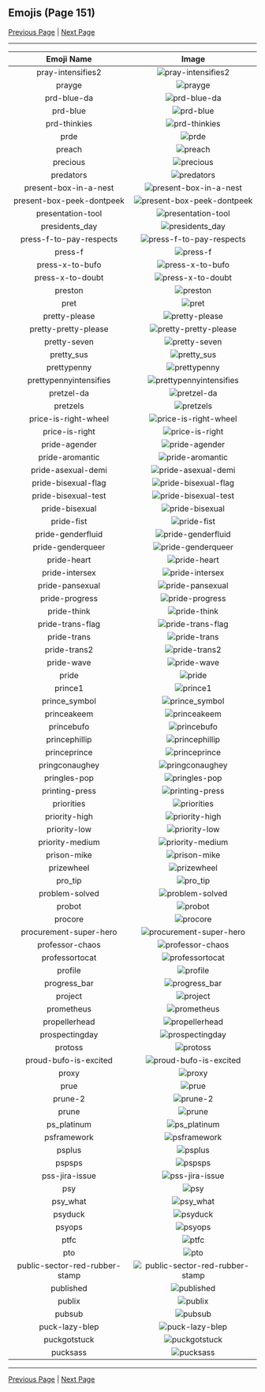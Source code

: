 
## Emojis (Page 151)

[Previous Page](/docs/hc/page-p-0150.md)
  | [Next Page](/docs/hc/page-p-0152.md)

<hr />

|Emoji Name|Image|
| :-: | :-: |
|pray-intensifies2| ![pray-intensifies2](/emojis/hc/pray-intensifies2.gif)|
|prayge| ![prayge](/emojis/hc/prayge.png)|
|prd-blue-da| ![prd-blue-da](/emojis/hc/prd-blue-da.png)|
|prd-blue| ![prd-blue](/emojis/hc/prd-blue.png)|
|prd-thinkies| ![prd-thinkies](/emojis/hc/prd-thinkies.png)|
|prde| ![prde](/emojis/hc/prde.png)|
|preach| ![preach](/emojis/hc/preach.jpg)|
|precious| ![precious](/emojis/hc/precious.jpg)|
|predators| ![predators](/emojis/hc/predators.png)|
|present-box-in-a-nest| ![present-box-in-a-nest](/emojis/hc/present-box-in-a-nest.png)|
|present-box-peek-dontpeek| ![present-box-peek-dontpeek](/emojis/hc/present-box-peek-dontpeek.png)|
|presentation-tool| ![presentation-tool](/emojis/hc/presentation-tool.png)|
|presidents_day| ![presidents_day](/emojis/hc/presidents_day.png)|
|press-f-to-pay-respects| ![press-f-to-pay-respects](/emojis/hc/press-f-to-pay-respects.png)|
|press-f| ![press-f](/emojis/hc/press-f.png)|
|press-x-to-bufo| ![press-x-to-bufo](/emojis/hc/press-x-to-bufo.png)|
|press-x-to-doubt| ![press-x-to-doubt](/emojis/hc/press-x-to-doubt.png)|
|preston| ![preston](/emojis/hc/preston.jpg)|
|pret| ![pret](/emojis/hc/pret.png)|
|pretty-please| ![pretty-please](/emojis/hc/pretty-please.png)|
|pretty-pretty-please| ![pretty-pretty-please](/emojis/hc/pretty-pretty-please.png)|
|pretty-seven| ![pretty-seven](/emojis/hc/pretty-seven.png)|
|pretty_sus| ![pretty_sus](/emojis/hc/pretty_sus.png)|
|prettypenny| ![prettypenny](/emojis/hc/prettypenny.jpg)|
|prettypennyintensifies| ![prettypennyintensifies](/emojis/hc/prettypennyintensifies.gif)|
|pretzel-da| ![pretzel-da](/emojis/hc/pretzel-da.png)|
|pretzels| ![pretzels](/emojis/hc/pretzels.png)|
|price-is-right-wheel| ![price-is-right-wheel](/emojis/hc/price-is-right-wheel.gif)|
|price-is-right| ![price-is-right](/emojis/hc/price-is-right.png)|
|pride-agender| ![pride-agender](/emojis/hc/pride-agender.png)|
|pride-aromantic| ![pride-aromantic](/emojis/hc/pride-aromantic.png)|
|pride-asexual-demi| ![pride-asexual-demi](/emojis/hc/pride-asexual-demi.png)|
|pride-bisexual-flag| ![pride-bisexual-flag](/emojis/hc/pride-bisexual-flag.png)|
|pride-bisexual-test| ![pride-bisexual-test](/emojis/hc/pride-bisexual-test.png)|
|pride-bisexual| ![pride-bisexual](/emojis/hc/pride-bisexual.png)|
|pride-fist| ![pride-fist](/emojis/hc/pride-fist.png)|
|pride-genderfluid| ![pride-genderfluid](/emojis/hc/pride-genderfluid.png)|
|pride-genderqueer| ![pride-genderqueer](/emojis/hc/pride-genderqueer.png)|
|pride-heart| ![pride-heart](/emojis/hc/pride-heart.png)|
|pride-intersex| ![pride-intersex](/emojis/hc/pride-intersex.png)|
|pride-pansexual| ![pride-pansexual](/emojis/hc/pride-pansexual.png)|
|pride-progress| ![pride-progress](/emojis/hc/pride-progress.png)|
|pride-think| ![pride-think](/emojis/hc/pride-think.png)|
|pride-trans-flag| ![pride-trans-flag](/emojis/hc/pride-trans-flag.png)|
|pride-trans| ![pride-trans](/emojis/hc/pride-trans.png)|
|pride-trans2| ![pride-trans2](/emojis/hc/pride-trans2.png)|
|pride-wave| ![pride-wave](/emojis/hc/pride-wave.png)|
|pride| ![pride](/emojis/hc/pride.png)|
|prince1| ![prince1](/emojis/hc/prince1.gif)|
|prince_symbol| ![prince_symbol](/emojis/hc/prince_symbol.png)|
|princeakeem| ![princeakeem](/emojis/hc/princeakeem.jpg)|
|princebufo| ![princebufo](/emojis/hc/princebufo.png)|
|princephillip| ![princephillip](/emojis/hc/princephillip.png)|
|princeprince| ![princeprince](/emojis/hc/princeprince.png)|
|pringconaughey| ![pringconaughey](/emojis/hc/pringconaughey.png)|
|pringles-pop| ![pringles-pop](/emojis/hc/pringles-pop.gif)|
|printing-press| ![printing-press](/emojis/hc/printing-press.png)|
|priorities| ![priorities](/emojis/hc/priorities.png)|
|priority-high| ![priority-high](/emojis/hc/priority-high.png)|
|priority-low| ![priority-low](/emojis/hc/priority-low.png)|
|priority-medium| ![priority-medium](/emojis/hc/priority-medium.png)|
|prison-mike| ![prison-mike](/emojis/hc/prison-mike.png)|
|prizewheel| ![prizewheel](/emojis/hc/prizewheel.gif)|
|pro_tip| ![pro_tip](/emojis/hc/pro_tip.png)|
|problem-solved| ![problem-solved](/emojis/hc/problem-solved.png)|
|probot| ![probot](/emojis/hc/probot.png)|
|procore| ![procore](/emojis/hc/procore.png)|
|procurement-super-hero| ![procurement-super-hero](/emojis/hc/procurement-super-hero.png)|
|professor-chaos| ![professor-chaos](/emojis/hc/professor-chaos.png)|
|professortocat| ![professortocat](/emojis/hc/professortocat.png)|
|profile| ![profile](/emojis/hc/profile.png)|
|progress_bar| ![progress_bar](/emojis/hc/progress_bar.gif)|
|project| ![project](/emojis/hc/project.jpg)|
|prometheus| ![prometheus](/emojis/hc/prometheus.png)|
|propellerhead| ![propellerhead](/emojis/hc/propellerhead.jpg)|
|prospectingday| ![prospectingday](/emojis/hc/prospectingday.jpg)|
|protoss| ![protoss](/emojis/hc/protoss.jpg)|
|proud-bufo-is-excited| ![proud-bufo-is-excited](/emojis/hc/proud-bufo-is-excited.gif)|
|proxy| ![proxy](/emojis/hc/proxy.png)|
|prue| ![prue](/emojis/hc/prue.png)|
|prune-2| ![prune-2](/emojis/hc/prune-2.png)|
|prune| ![prune](/emojis/hc/prune.png)|
|ps_platinum| ![ps_platinum](/emojis/hc/ps_platinum.png)|
|psframework| ![psframework](/emojis/hc/psframework.png)|
|psplus| ![psplus](/emojis/hc/psplus.png)|
|pspsps| ![pspsps](/emojis/hc/pspsps.gif)|
|pss-jira-issue| ![pss-jira-issue](/emojis/hc/pss-jira-issue.png)|
|psy| ![psy](/emojis/hc/psy.gif)|
|psy_what| ![psy_what](/emojis/hc/psy_what.png)|
|psyduck| ![psyduck](/emojis/hc/psyduck.png)|
|psyops| ![psyops](/emojis/hc/psyops.jpg)|
|ptfc| ![ptfc](/emojis/hc/ptfc.png)|
|pto| ![pto](/emojis/hc/pto.png)|
|public-sector-red-rubber-stamp| ![public-sector-red-rubber-stamp](/emojis/hc/public-sector-red-rubber-stamp.jpg)|
|published| ![published](/emojis/hc/published.png)|
|publix| ![publix](/emojis/hc/publix.jpg)|
|pubsub| ![pubsub](/emojis/hc/pubsub.png)|
|puck-lazy-blep| ![puck-lazy-blep](/emojis/hc/puck-lazy-blep.png)|
|puckgotstuck| ![puckgotstuck](/emojis/hc/puckgotstuck.png)|
|pucksass| ![pucksass](/emojis/hc/pucksass.png)|

<hr/>

[Previous Page](/docs/hc/page-p-0150.md)
  | [Next Page](/docs/hc/page-p-0152.md)